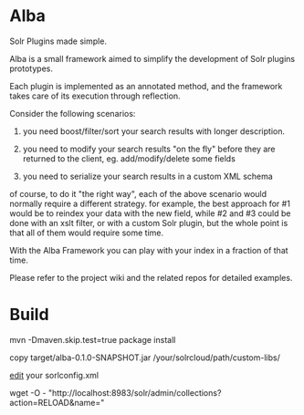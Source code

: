 # Alba

Solr Plugins made simple.

Alba is a small framework aimed to simplify the development of Solr plugins prototypes. 

Each plugin is implemented as an annotated method, and the framework takes care of its execution through reflection.

Consider the following scenarios:

1) you need boost/filter/sort your search results with longer description.

2) you need to modify your search results "on the fly" before they are returned to the client, eg. add/modify/delete some fields

3) you need to serialize your search results in a custom XML schema 

of course, to do it "the right way", each of the above scenario would normally require a different strategy.
for example, the best approach for #1 would be to reindex your data with the new field, while #2 and #3 could be done with an xslt filter, or with a custom Solr plugin, but the whole point is that all of them would require some time.

With the Alba Framework you can play with your index in a fraction of that time.

Please refer to the project wiki and the related repos for detailed examples.

Build
==
mvn -Dmaven.skip.test=true package install

copy target/alba-0.1.0-SNAPSHOT.jar /your/solrcloud/path/custom-libs/

[edit](https://github.com/leonardofoderaro/alba/wiki/Setup) your sorlconfig.xml

wget -O - "http://localhost:8983/solr/admin/collections?action=RELOAD&name=<yourcollection>"


